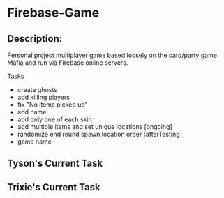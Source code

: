 # Firebase-Game

## Description:

Personal project multiplayer game based loosely on the card/party game Mafia and run via Firebase online servers.

Tasks
- create ghosts
- add killing players
- fix "No items picked up"
- add name
- add only one of each skin
- add multiple items and set unique locations [ongoing]
- randomize end round spawn location order [afterTesting]
- game name

Tyson's Current Task
- 

Trixie's Current Task
- 

